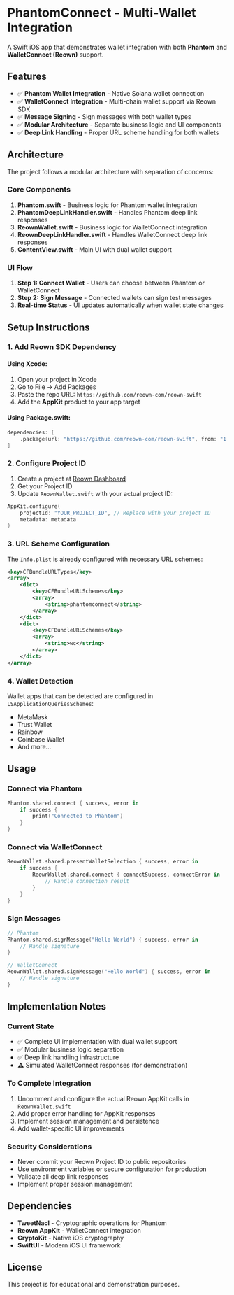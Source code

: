 # PhantomConnect - Multi-Wallet Integration

A Swift iOS app that demonstrates wallet integration with both **Phantom** and **WalletConnect (Reown)** support.

## Features

- ✅ **Phantom Wallet Integration** - Native Solana wallet connection
- ✅ **WalletConnect Integration** - Multi-chain wallet support via Reown SDK
- ✅ **Message Signing** - Sign messages with both wallet types
- ✅ **Modular Architecture** - Separate business logic and UI components
- ✅ **Deep Link Handling** - Proper URL scheme handling for both wallets

## Architecture

The project follows a modular architecture with separation of concerns:

### Core Components

1. **Phantom.swift** - Business logic for Phantom wallet integration
2. **PhantomDeepLinkHandler.swift** - Handles Phantom deep link responses
3. **ReownWallet.swift** - Business logic for WalletConnect integration
4. **ReownDeepLinkHandler.swift** - Handles WalletConnect deep link responses
5. **ContentView.swift** - Main UI with dual wallet support

### UI Flow

1. **Step 1: Connect Wallet** - Users can choose between Phantom or WalletConnect
2. **Step 2: Sign Message** - Connected wallets can sign test messages
3. **Real-time Status** - UI updates automatically when wallet state changes

## Setup Instructions

### 1. Add Reown SDK Dependency

#### Using Xcode:
1. Open your project in Xcode
2. Go to File → Add Packages
3. Paste the repo URL: `https://github.com/reown-com/reown-swift`
4. Add the **AppKit** product to your app target

#### Using Package.swift:
```swift
dependencies: [
    .package(url: "https://github.com/reown-com/reown-swift", from: "1.0.0")
]
```

### 2. Configure Project ID

1. Create a project at [Reown Dashboard](https://cloud.reown.com)
2. Get your Project ID
3. Update `ReownWallet.swift` with your actual project ID:

```swift
AppKit.configure(
    projectId: "YOUR_PROJECT_ID", // Replace with your project ID
    metadata: metadata
)
```

### 3. URL Scheme Configuration

The `Info.plist` is already configured with necessary URL schemes:

```xml
<key>CFBundleURLTypes</key>
<array>
    <dict>
        <key>CFBundleURLSchemes</key>
        <array>
            <string>phantomconnect</string>
        </array>
    </dict>
    <dict>
        <key>CFBundleURLSchemes</key>
        <array>
            <string>wc</string>
        </array>
    </dict>
</array>
```

### 4. Wallet Detection

Wallet apps that can be detected are configured in `LSApplicationQueriesSchemes`:
- MetaMask
- Trust Wallet
- Rainbow
- Coinbase Wallet
- And more...

## Usage

### Connect via Phantom
```swift
Phantom.shared.connect { success, error in
    if success {
        print("Connected to Phantom")
    }
}
```

### Connect via WalletConnect
```swift
ReownWallet.shared.presentWalletSelection { success, error in
    if success {
        ReownWallet.shared.connect { connectSuccess, connectError in
            // Handle connection result
        }
    }
}
```

### Sign Messages
```swift
// Phantom
Phantom.shared.signMessage("Hello World") { success, error in
    // Handle signature
}

// WalletConnect
ReownWallet.shared.signMessage("Hello World") { success, error in
    // Handle signature
}
```

## Implementation Notes

### Current State
- ✅ Complete UI implementation with dual wallet support
- ✅ Modular business logic separation
- ✅ Deep link handling infrastructure
- ⚠️ Simulated WalletConnect responses (for demonstration)

### To Complete Integration
1. Uncomment and configure the actual Reown AppKit calls in `ReownWallet.swift`
2. Add proper error handling for AppKit responses
3. Implement session management and persistence
4. Add wallet-specific UI improvements

### Security Considerations
- Never commit your Reown Project ID to public repositories
- Use environment variables or secure configuration for production
- Validate all deep link responses
- Implement proper session management

## Dependencies

- **TweetNacl** - Cryptographic operations for Phantom
- **Reown AppKit** - WalletConnect integration
- **CryptoKit** - Native iOS cryptography
- **SwiftUI** - Modern iOS UI framework

## License

This project is for educational and demonstration purposes.
